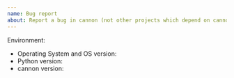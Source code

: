 ```yaml
---
name: Bug report
about: Report a bug in cannon (not other projects which depend on cannon)
---
```


<!--
This issue tracker is a tool to address bugs in cannon itself. Please 
use Stack Overflow for questions about your own code.

Replace this comment with a clear outline of what the bug is.
-->

<!--
Describe how to replicate the cannon bug.

Include a minimal reproducible example that demonstrates the bug.
Include the full traceback if there was an exception.
-->

<!--
Describe the expected behavior that should have happened but didn't.
-->

Environment:

- Operating System and OS version:
- Python version:
- cannon version:
